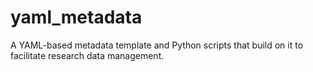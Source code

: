 # yaml_metadata
A YAML-based metadata template and Python scripts that build on it to facilitate research data management.
